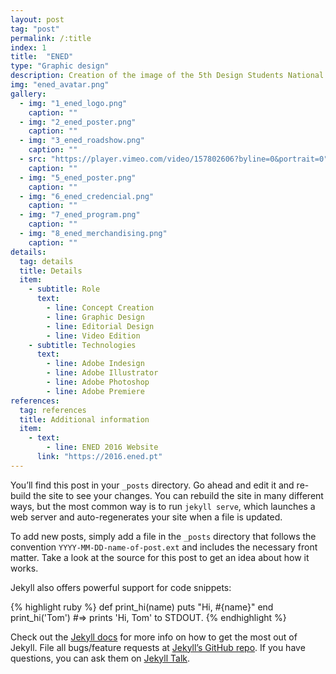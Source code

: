 ```yaml
---
layout: post
tag: "post"
permalink: /:title
index: 1
title:  "ENED"
type: "Graphic design"
description: Creation of the image of the 5th Design Students National Meeting in Coimbra, Portugal. This meeting joins design students of different fields during five days full of activities that overview the main areas of interest in design. Since this is an event that gathers many fields and subjects related to design, the idea was to overcome these differences by creating a identity that connected all the areas of design. The identity, which was made by a group of students and recently graduated students, implied the construction of graphic material, merchandising, social media and promotional content.
img: "ened_avatar.png"
gallery:
  - img: "1_ened_logo.png"
    caption: ""
  - img: "2_ened_poster.png"
    caption: ""
  - img: "3_ened_roadshow.png"
    caption: ""
  - src: "https://player.vimeo.com/video/157802606?byline=0&portrait=0"
    caption: ""
  - img: "5_ened_poster.png"
    caption: ""
  - img: "6_ened_credencial.png"
    caption: ""
  - img: "7_ened_program.png"
    caption: ""
  - img: "8_ened_merchandising.png"
    caption: ""
details:
  tag: details
  title: Details
  item:
    - subtitle: Role
      text:
        - line: Concept Creation
        - line: Graphic Design
        - line: Editorial Design
        - line: Video Edition
    - subtitle: Technologies
      text:
        - line: Adobe Indesign
        - line: Adobe Illustrator
        - line: Adobe Photoshop
        - line: Adobe Premiere
references:
  tag: references
  title: Additional information
  item:
    - text:
        - line: ENED 2016 Website
      link: "https://2016.ened.pt"
---
```


You’ll find this post in your `_posts` directory. Go ahead and edit it and re-build the site to see your changes. You can rebuild the site in many different ways, but the most common way is to run `jekyll serve`, which launches a web server and auto-regenerates your site when a file is updated.

To add new posts, simply add a file in the `_posts` directory that follows the convention `YYYY-MM-DD-name-of-post.ext` and includes the necessary front matter. Take a look at the source for this post to get an idea about how it works.

Jekyll also offers powerful support for code snippets:

{% highlight ruby %}
def print_hi(name)
  puts "Hi, #{name}"
end
print_hi('Tom')
#=> prints 'Hi, Tom' to STDOUT.
{% endhighlight %}

Check out the [Jekyll docs][jekyll-docs] for more info on how to get the most out of Jekyll. File all bugs/feature requests at [Jekyll’s GitHub repo][jekyll-gh]. If you have questions, you can ask them on [Jekyll Talk][jekyll-talk].

[jekyll-docs]: https://jekyllrb.com/docs/home
[jekyll-gh]:   https://github.com/jekyll/jekyll
[jekyll-talk]: https://talk.jekyllrb.com/
